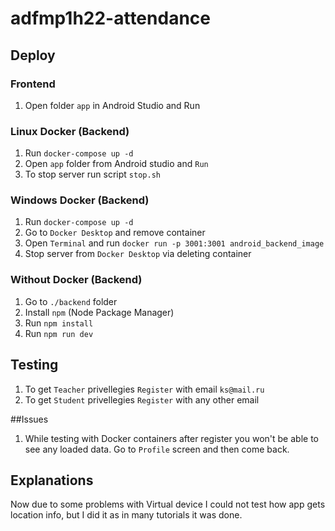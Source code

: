 # adfmp1h22-attendance

## Deploy

### Frontend
1. Open folder `app` in Android Studio and Run

### Linux Docker (Backend)

1. Run `docker-compose up -d`
2. Open `app` folder from Android studio and `Run`
3. To stop server run script `stop.sh`

### Windows Docker (Backend)

1. Run `docker-compose up -d`
2. Go to `Docker Desktop` and remove container
3. Open `Terminal` and run `docker run -p 3001:3001 android_backend_image`
4. Stop server from `Docker Desktop` via deleting container

### Without Docker (Backend)

1. Go to `./backend` folder
2. Install `npm` (Node Package Manager)
3. Run `npm install`
4. Run `npm run dev`

## Testing

1. To get `Teacher` privellegies `Register` with email `ks@mail.ru`
2. To get `Student` privellegies `Register` with any other email

##Issues
1. While testing with Docker containers after register you won't be able to see any loaded data. Go to `Profile` screen and then come back.

## Explanations
Now due to some problems with Virtual device I could not test how app gets location info, but I did it as in many tutorials it was done.
